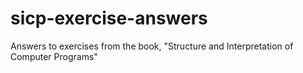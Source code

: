 # sicp-exercise-answers
Answers to exercises from the book, "Structure and Interpretation of Computer Programs"
